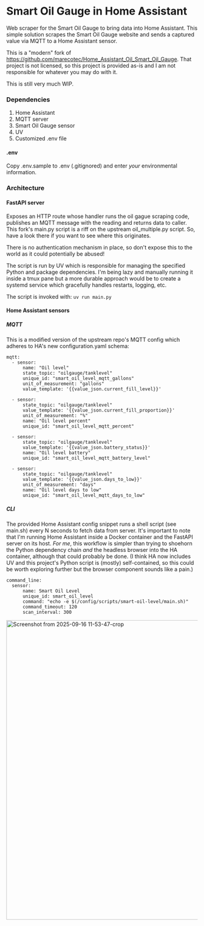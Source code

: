 # Smart Oil Gauge in Home Assistant
Web scraper for the Smart Oil Gauge to bring data into Home Assistant. This simple solution scrapes the Smart Oil Gauge website and sends a captured value via MQTT to a Home Assistant sensor.

This is a "modern" fork of https://github.com/marecotec/Home_Assistant_Oil_Smart_Oil_Gauge. That project is not licensed, so this project is provided as-is and I am not responsible for whatever you may do with it. 

This is still very much WIP.

### Dependencies
1. Home Assistant
2. MQTT server 
3. Smart Oil Gauge sensor
4. UV
5. Customized .env file

#### .env
Copy .env.sample to .env (.gitignored) and enter _your_ environmental information.

### Architecture
#### FastAPI server
Exposes an HTTP route whose handler runs the oil gague scraping code, publishes an MQTT message with the reading and returns data to caller. This fork's main.py script is a riff on the upstream oil_multiple.py script. So, have a look there if you want to see where this originates. 

There is no authentication mechanism in place, so don't expose this to the world as it could potentially be abused!

The script is run by UV which is responsible for managing the specified Python and package dependencies. I'm being lazy and manually running it inside a tmux pane but a more durable approach would be to create a systemd service which gracefully handles restarts, logging, etc.

The script is invoked with: `uv run main.py`


#### Home Assistant sensors
##### MQTT
This is a modified version of the upstream repo's MQTT config which adheres to HA's new configuration.yaml schema:

```
mqtt:
  - sensor:
      name: "Oil level"
      state_topic: "oilgauge/tanklevel"
      unique_id: "smart_oil_level_mqtt_gallons"
      unit_of_measurement: "gallons"
      value_template: '{{value_json.current_fill_level}}'

  - sensor:
      state_topic: "oilgauge/tanklevel"
      value_template: '{{value_json.current_fill_proportion}}'
      unit_of_measurement: "%"
      name: "Oil level percent"
      unique_id: "smart_oil_level_mqtt_percent"

  - sensor:
      state_topic: "oilgauge/tanklevel"
      value_template: '{{value_json.battery_status}}'
      name: "Oil level battery"
      unique_id: "smart_oil_level_mqtt_battery_level"

  - sensor:
      state_topic: "oilgauge/tanklevel"
      value_template: '{{value_json.days_to_low}}'
      unit_of_measurement: "days"
      name: "Oil level days to low"
      unique_id: "smart_oil_level_mqtt_days_to_low"
```

##### CLI
The provided Home Assistant config snippet runs a shell script (see main.sh) every N seconds to fetch data from server. It's important to note that I'm running Home Assistant inside a Docker container and the FastAPI server on its host. _For me_, this workflow is simpler than trying to shoehorn the Python dependency chain _and_ the headless browser into the HA container, although that could probably be done. (I think HA now includes UV and this project's Python script is (mostly) self-contained, so this could be worth exploring further but the browser component sounds like a pain.)

```
command_line:
  sensor:
      name: Smart Oil Level
      unique_id: smart_oil_level
      command: "echo -e $(/config/scripts/smart-oil-level/main.sh)"
      command_timeout: 120
      scan_interval: 300
```


<img width="509" height="789" alt="Screenshot from 2025-09-16 11-53-47-crop" src="https://github.com/user-attachments/assets/5c6af3cf-3e0d-4164-a912-cfb54b4acbed" />
